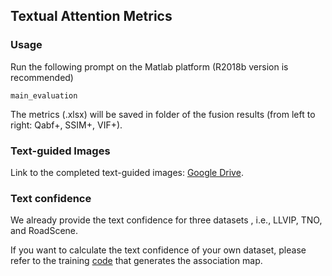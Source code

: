 ## Textual Attention Metrics

### Usage
Run the following prompt on the Matlab platform (R2018b version is recommended)

```
main_evaluation
```

The metrics (.xlsx) will be saved in folder of the fusion results (from left to right: Qabf+, SSIM+, VIF+).

### Text-guided Images
Link to the completed text-guided images: [Google Drive](https://drive.google.com/file/d/1AQEtc1rLMqSOUOU22JZj2a8dDe2AT9fh/view?usp=drive_link).

### Text confidence

We already provide the text confidence for three datasets , i.e., LLVIP, TNO, and RoadScene.

If you want to calculate the text confidence of your own dataset, please refer to the training [code](https://github.com/AWCXV/TextFusion-Association_for_Training) that generates the association map.
